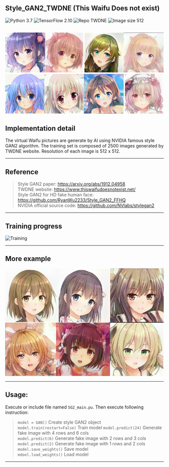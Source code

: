 ## Style_GAN2_TWDNE (This Waifu Does not exist)
![Python 3.7](https://img.shields.io/badge/python-3.7-green.svg?style=plastic)
![TensorFlow 2.10](https://img.shields.io/badge/tensorflow-2.10-green.svg?style=plastic)
![Repo TWDNE](https://img.shields.io/badge/Repository-TWDNE-green.svg?style=plastic)
![Image size 512](https://img.shields.io/badge/Image_size-512x512-green.svg?style=plastic)  
 
![Result_6](./Images/result_6.png)   
----
## Implementation detail  
The virtual Waifu pictures are generate by AI using NVIDIA famous style GAN2 algorithm. The training set is composed of 2500 images generated by TWDNE website.
Resolution of each image is 512 x 512. 

----
## Reference  
> Style GAN2 paper: https://arxiv.org/abs/1912.04958  
> TWDNE website: https://www.thiswaifudoesnotexist.net/  
> Style GAN2 for HD fake human face: https://github.com/RyanWu2233/Style_GAN2_FFHQ  
> NVIDIA official source code: https://github.com/NVlabs/stylegan2  

----
## Training progress    
![Training](./Images/generation.gif)   

----
## More example  
![Result_8a](./Images/result_8a.jpg)    

----
## Usage:  
Execute or include file named `SG2_main.pu`. Then execute following instruction:  
> `model = GAN()` Create style GAN2 object  
> `model.train(restart=False)` Train model
> `model.predict(24)` Generate fake image with 4 rows and 6 cols  
> `model.predict(6)` Generate fake image with 2 rows and 3 cols  
> `model.predict(2)` Generate fake image with 1 rows and 2 cols  
> `model.save_weights()` Save model  
> `mdoel.load_weights()` Load model  

----




